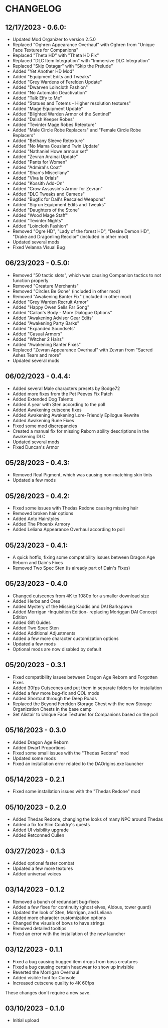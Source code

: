 # CHANGELOG

## 12/17/2023 - 0.6.0:
* Updated Mod Organizer to version 2.5.0
* Replaced "Oghren Appearance Overhaul" with Oghren from "Unique Face Textures for Companions"
* Replaced "Theta HD" with "Theta HD Fix"
* Replaced "DLC Item Integration" with "Immersive DLC Integration"
* Replaced "Skip Ostagar" with "Skip the Prelude"
* Added "Yet Another HD Mod"
* Added "Equipment Edits and Tweaks"
* Added "Grey Wardens of Ferelden Update"
* Added "Dwarven Loincloth Fashion"
* Added "No Automatic Deactivation"
* Added "Talk Elfy to Me"
* Added "Statues and Totems - Higher resolution textures"
* Added "Mage Equipment Update"
* Added "Blighted Warden Armor of the Sentinel"
* Added "Dalish Keeper Robes"
* Added "Tevinter Mage Robes Retexture"
* Added "Male Circle Robe Replacers" and "Female Circle Robe Replacers"
* Added "Bethany Sleeve Retexture"
* Added "No Mama Cousland Twin Update"
* Added "Nathaniel Howe armour set"
* Added "Zevran Arainai Update"
* Added "Pants for Women"
* Added "Admiral's Coat"
* Added "Shan's Miscellany"
* Added "Viva la Orlais"
* Added "Kossith Add-On"
* Added "Crow Assassin's Armor for Zevran"
* Added "DLC Tweaks and Cameos"
* Added "Bugfix for Dall's Rescaled Weapons"
* Added "Sigrun Equipment Edits and Tweaks"
* Added "Daughters of the Stone"
* Added "Wood Mage Staff"
* Added "Tevinter Nights"
* Added "Loincloth Fashion"
* Removed "Ogre HD", "Lady of the forest HD", "Desire Demon HD", "Drake and Dragonling Recolor" (included in other mod)
* Updated several mods
* Fixed Velanna Visual Bug

## 06/23/2023 - 0.5.0:
* Removed "50 tactic slots", which was causing Companion tactics to not function properly
* Removed "Creature Merchants"
* Removed "Circles Be Gone" (included in other mod)
* Removed "Awakening Banter Fix" (included in other mod)
* Added "Grey Warden Recruit Armor"
* Added "Happy Owen Sells Far Song"
* Added "Cailan's Body - More Dialogue Options"
* Added "Awakening Advisor Gear Edits"
* Added "Awakening Party Barks"
* Added "Expanded Soundsets"
* Added "Casual Armors"
* Added "Witcher 2 Hairs"
* Added "Awakening Banter Fixes"
* Replaced "Zevran Appearance Overhaul" with Zevran from "Sacred Ashes Team and more"
* Updated several mods

## 06/02/2023 - 0.4.4:
* Added several Male characters presets by Bodge72
* Added more fixes from the Pet Peeves Fix Patch
* Added Extended Dog Talents
* Added A year with Sten according to the poll
* Added Awakening cutscene fixes
* Added Awakening Awakening Lore-Friendly Epilogue Rewrite
* Added Awakening Rune Fixes
* Fixed some mod discrepancies
* Created a manual fix for missing Reborn ability descriptions in the Awakening DLC
* Updated several mods
* Fixed Duncan's Armor

## 05/28/2023 - 0.4.3:
* Removed Real Pigment, which was causing non-matching skin tints
* Updated a few mods

## 05/26/2023 - 0.4.2:
* Fixed some issues with Thedas Redone causing missing hair
* Removed broken hair options
* Added Anto Hairstyles
* Added The Phoenix Armory
* Added Leliana Appearance Overhaul according to poll

## 05/23/2023 - 0.4.1:
* A quick hotfix, fixing some compatibility issues between Dragon Age Reborn and Dain's Fixes
* Removed Two Spec Sten (is already part of Dain's Fixes)

## 05/23/2023 - 0.4.0
* Changed cutscenes from 4K to 1080p for a smaller download size
* Added Herbs and Ores
* Added Mystery of the Missing Kaddis and DAI Barkspawn
* Added Morrigan -Inquisition Edition- replacing Moriggan DAI Concept Edition
* Added Gift Guides
* Added Two Spec Sten
* Added Additional Adjustments
* Added a few more character customization options
* Updated a few mods
* Optional mods are now disabled by default

## 05/20/2023 - 0.3.1
* Fixed compatibility issues between Dragon Age Reborn and Forgotten Fixes
* Added 30fps Cutscenes and put them in separate folders for installation
* Added a few more bug-fix and QOL mods
* Added Shortcut through the Deep Roads
* Replaced the Beyond Ferelden Storage Chest with the new Storage Organization Chests in the base camp
* Set Alistair to Unique Face Textures for Companions based on the poll

## 05/16/2023 - 0.3.0
* Added Dragon Age Reborn
* Added Dwarf Proportions
* Fixed some small issues with the "Thedas Redone" mod
* Updated some mods
* Fixed an installation error related to the DAOrigins.exe launcher

## 05/14/2023 - 0.2.1
* Fixed some installation issues with the "Thedas Redone" mod

## 05/10/2023 - 0.2.0
* Added Thedas Redone, changing the looks of many NPC around Thedas
* Added a fix for Slim Couldry's quests
* Added UI visibility upgrade
* Added Retconned Cullen

## 03/27/2023 - 0.1.3
* Added optional faster combat
* Updated a few more textures
* Added universal voices

## 03/14/2023 - 0.1.2
* Removed a bunch of redundant bug-fixes
* Added a few fixes for continuity (ghost elves, Aldous, tower guard)
* Updated the look of Sten, Morrigan, and Leliana
* Added more character customization options
* Changed the visuals of bows to have strings
* Removed detailed tooltips
* Fixed an error with the installation of the new launcher

## 03/12/2023 - 0.1.1
* Fixed a bug causing bugged item drops from boss creatures
* Fixed a bug causing certain headwear to show up invisible
* Reverted the Morrigan Overhaul
* Added visible font for Console
* Increased cutscene quality to 4K 60fps

These changes don't require a new save.

## 03/10/2023 - 0.1.0
* Initial upload
